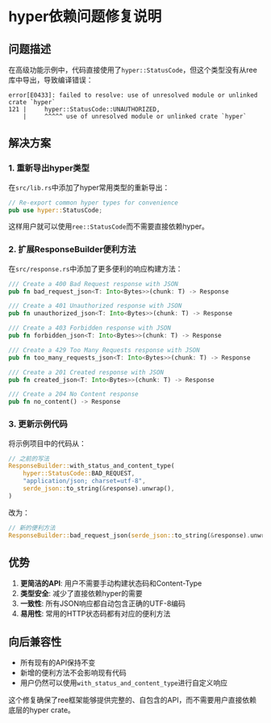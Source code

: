 # hyper依赖问题修复说明

## 问题描述

在高级功能示例中，代码直接使用了`hyper::StatusCode`，但这个类型没有从ree库中导出，导致编译错误：

```
error[E0433]: failed to resolve: use of unresolved module or unlinked crate `hyper`
121 |     hyper::StatusCode::UNAUTHORIZED,
    |     ^^^^^ use of unresolved module or unlinked crate `hyper`
```

## 解决方案

### 1. 重新导出hyper类型

在`src/lib.rs`中添加了hyper常用类型的重新导出：

```rust
// Re-export common hyper types for convenience
pub use hyper::StatusCode;
```

这样用户就可以使用`ree::StatusCode`而不需要直接依赖hyper。

### 2. 扩展ResponseBuilder便利方法

在`src/response.rs`中添加了更多便利的响应构建方法：

```rust
/// Create a 400 Bad Request response with JSON
pub fn bad_request_json<T: Into<Bytes>>(chunk: T) -> Response

/// Create a 401 Unauthorized response with JSON  
pub fn unauthorized_json<T: Into<Bytes>>(chunk: T) -> Response

/// Create a 403 Forbidden response with JSON
pub fn forbidden_json<T: Into<Bytes>>(chunk: T) -> Response

/// Create a 429 Too Many Requests response with JSON
pub fn too_many_requests_json<T: Into<Bytes>>(chunk: T) -> Response

/// Create a 201 Created response with JSON
pub fn created_json<T: Into<Bytes>>(chunk: T) -> Response

/// Create a 204 No Content response
pub fn no_content() -> Response
```

### 3. 更新示例代码

将示例项目中的代码从：

```rust
// 之前的写法
ResponseBuilder::with_status_and_content_type(
    hyper::StatusCode::BAD_REQUEST,
    "application/json; charset=utf-8",
    serde_json::to_string(&response).unwrap(),
)
```

改为：

```rust
// 新的便利方法
ResponseBuilder::bad_request_json(serde_json::to_string(&response).unwrap())
```

## 优势

1. **更简洁的API**: 用户不需要手动构建状态码和Content-Type
2. **类型安全**: 减少了直接依赖hyper的需要
3. **一致性**: 所有JSON响应都自动包含正确的UTF-8编码
4. **易用性**: 常用的HTTP状态码都有对应的便利方法

## 向后兼容性

- 所有现有的API保持不变
- 新增的便利方法不会影响现有代码
- 用户仍然可以使用`with_status_and_content_type`进行自定义响应

这个修复确保了ree框架能够提供完整的、自包含的API，而不需要用户直接依赖底层的hyper crate。
